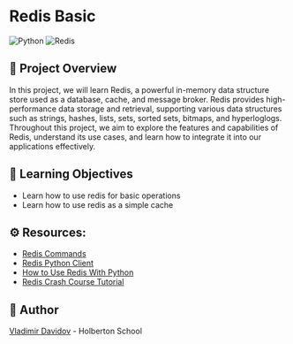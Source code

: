 # Redis Basic
![Python](https://img.shields.io/badge/Python-3.8.10-blue?style=for-the-badge&logo=python&logoColor=white)
![Redis](https://img.shields.io/badge/Redis-6-red?style=for-the-badge&logo=redis&logoColor=white)


## 🧐 Project Overview
In this project, we will learn Redis, a powerful in-memory data structure store used as a database, cache, and message broker. Redis provides high-performance data storage and retrieval, supporting various data structures such as strings, hashes, lists, sets, sorted sets, bitmaps, and hyperloglogs. Throughout this project, we aim to explore the features and capabilities of Redis, understand its use cases, and learn how to integrate it into our applications effectively.

## 📖 Learning Objectives
- Learn how to use redis for basic operations
- Learn how to use redis as a simple cache

## ⚙️ Resources:

- [Redis Commands](https://redis.io/commands)
- [Redis Python Client](https://redis-py.readthedocs.io/)
- [How to Use Redis With Python](https://realpython.com/python-redis/)
- [Redis Crash Course Tutorial](https://www.youtube.com/watch?v=Hbt56gFj998)


##  🙇 Author

[Vladimir Davidov](https://github.com/v-dav) - Holberton School
